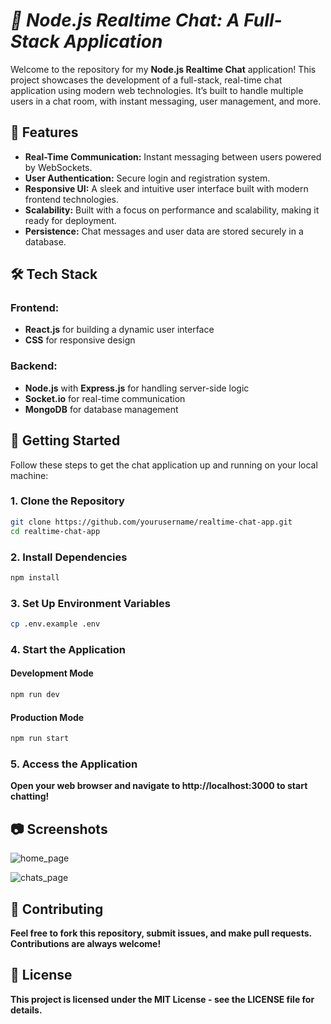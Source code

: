 # *🚀 Node.js Realtime Chat: A Full-Stack Application*

Welcome to the repository for my **Node.js Realtime Chat** application! This project showcases the development of a full-stack, real-time chat application using modern web technologies. It’s built to handle multiple users in a chat room, with instant messaging, user management, and more.

## 🎯 Features

- **Real-Time Communication:** Instant messaging between users powered by WebSockets.
- **User Authentication:** Secure login and registration system.
- **Responsive UI:** A sleek and intuitive user interface built with modern frontend technologies.
- **Scalability:** Built with a focus on performance and scalability, making it ready for deployment.
- **Persistence:** Chat messages and user data are stored securely in a database.

## 🛠️ Tech Stack

### Frontend:

- **React.js** for building a dynamic user interface
- **CSS** for responsive design

### Backend:

- **Node.js** with **Express.js** for handling server-side logic
- **Socket.io** for real-time communication
- **MongoDB** for database management

## 🚀 Getting Started

Follow these steps to get the chat application up and running on your local machine:

### 1. Clone the Repository

```bash
git clone https://github.com/yourusername/realtime-chat-app.git
cd realtime-chat-app
```

### 2. Install Dependencies

```bash
npm install
```

### 3. Set Up Environment Variables

```bash
cp .env.example .env
```


### 4. Start the Application
#### Development Mode

```bash
npm run dev
```

#### Production Mode

```bash
npm run start
```
### 5. Access the Application
**Open your web browser and navigate to http://localhost:3000 to start chatting!**

## 📷 Screenshots

![home_page](https://github.com/user-attachments/assets/2838b111-73e3-459a-8a33-5c6215ad701d)

![chats_page](https://github.com/user-attachments/assets/dfecd903-3d57-4473-89fa-cf564456917b)


## 🚧 Contributing
**Feel free to fork this repository, submit issues, and make pull requests. Contributions are always welcome!**

## 📄 License
**This project is licensed under the MIT License - see the LICENSE file for details.**

